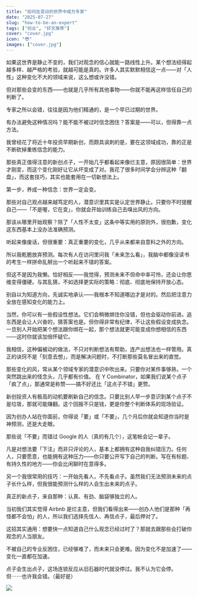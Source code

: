 ```yaml
---
title: "如何在变动的世界中成为专家"
date: "2025-07-27"
slug: "how-to-be-an-expert"
tags: ["创业", "好文推荐"]
cover: "cover.jpg"
icon: "😎"
images: ["cover.jpg"]
---
```

如果这世界是静止不变的，我们对观念的信心就能一路线性上升。某个想法经得起越多样、越严格的考验，就越可能是真的。许多人其实默默相信这一点——对「人性」这种变化不大的领域来说，这么想或许没错。



但对那些会变的东西——也就是几乎所有其他事物——你就不能再这样信任自己的判断了。



专家之所以会错，往往是因为他们精通的，是一个早已过期的世界。



有办法避免这种情况吗？能不能不被过时信念困住？答案是——可以，但得靠一点方法。



我曾经花了将近十年投资早期新创，而颇具讽刺的是，要在这领域成功，靠的正是不断砍掉重练信念的能力。



那些真正值得注意的新创点子，一开始几乎都看起来像烂主意，原因很简单：世界才刚变，而这个变化刚好让它从坏变成了对。我花了很多时间学会分辨这种「翻盘」，而这套技巧，其实也能套用在一切新想法上。



第一步，养成一种信念：世界一定会变。



那些对自己观点越来越笃定的人，潜意识里其实是认定世界静止。只要你不时提醒自己——「不是喔，它在变」，你就会开始训练自己去嗅出风的方向。



那该从哪里开始观察？除了「人性不太变」这条中等实用的原则外，很抱歉，变化这东西基本上没办法准确预测。



听起来像废话，但很重要：真正重要的变化，几乎从来都来自意料之外的方向。



所以我乾脆放弃预测。每次有人在访问里问我「未来怎么看」，我脑中都像没读书的考生一样拼命乱掰出一个听起来不错的答案。



但这不是因为我懒。恰好相反——我觉得，预测未来不但命中率可怜，还会让你思维变得僵硬。与其乱猜，不如选择更实际的策略：彻底、彻底地保持开放心态。



别自以为知道方向，先诚实地承认——我根本不知道哪边才是对的。然后把注意力全放在感知变化的能力上。



当然，你可以有一些假设性想法。它们会稍微绑住你没错，但也会驱动你前进。追东西是会让人兴奋的，猜答案也是。但你得非常有纪律，不让这些假设变成执念。
一旦别人开始把某个想法跟你绑在一起，那个想法就更可能变成你想相信的东西——这时你就该加倍怀疑它。



我相信，这种偏被动的做法，不只对判断想法有帮助，连产出想法也一样管用。真正的诀窍不是「刻意去想」，而是解决问题时，不打断那些莫名冒出来的直觉。



那些变化的风，常从某个领域专家的潜意识中吹出来。只要你对某件事够熟，一个突然跳出来的怪念头，几乎都有价值。
在 Y Combinator，如果我们说某个点子「疯了点」，那通常是称赞——搞不好还比「这点子不错」更赞。



新创投资人有极高的动机要刷新自己的信念。只要比别人早一步意识到某个点子不是垃圾，那就可能赚翻。这个回报不只是钱，更是你整个判断体系的现场验证。



因为创办人站在你面前，你得说「要」或「不要」，几个月后你就会知道你当时是神预测，还是大走眼。



那些说「不要」而错过 Google 的人（真的有几个），这笔帐会记一辈子。



凡是对想法要「下注」而非只评论的人，基本上都拥有这种自我纠错压力。任何人，只要愿意，也能拥有这种压力——你只要公开写下自己的判断。写在有标题、有持久性的地方——你会比闲聊时在意得多。



另一个我很常用的技巧：一开始先看人，不先看点子。虽然我们无法预测未来的点子长什么样，但我很能预测什么样的人会生出未来的点子。



真正的新点子，来自那种：认真、有劲、脑袋够独立的人。



当初我们其实觉得 Airbnb 是烂主意，但我们看得出来——创办人他们是那种「再怪都不会怕」的人，所以我们选择先信人、再信点子，最后押对了。



这招其实通用：想要快一点知道自己什么观念已经过时了？那就去跟那些会打破你观念的人当朋友。



不被自己的专业反困住，已经够难了，而未来只会更难。因为变化不是加速了——变化一直都在加速。



点子会生出点子，这场连锁反应从旧石器时代就没停过。我不认为它会停。
但⋯⋯也许我会错。（最好是）




![](https://prod-files-secure.s3.us-west-2.amazonaws.com/112d0858-5090-4d34-a606-b75eb8d65fd2/46476355-9cf3-4e99-9b7a-3531bc426380/1000202064.png?X-Amz-Algorithm=AWS4-HMAC-SHA256&X-Amz-Content-Sha256=UNSIGNED-PAYLOAD&X-Amz-Credential=ASIAZI2LB4667FA7TTIM%2F20250822%2Fus-west-2%2Fs3%2Faws4_request&X-Amz-Date=20250822T104824Z&X-Amz-Expires=3600&X-Amz-Security-Token=IQoJb3JpZ2luX2VjELr%2F%2F%2F%2F%2F%2F%2F%2F%2F%2FwEaCXVzLXdlc3QtMiJIMEYCIQDdhcpwleqIWqdd3PnhahjjJzJRsk9UmamyHCHK0bplxwIhAIt%2FgsuYpSeZZWjqCnzeGhb9wY2RrRhyEVxmX5BUWCQMKv8DCBMQABoMNjM3NDIzMTgzODA1IgyaftahnhmXxb4W6Pkq3AMbS5eTC4mBkd9yiDdkRfqmGQVGDs6jNM%2BVnch0abKcHBHWAdKeYXjGUfXfz124V8gLFwXTskTM%2BpjG1VSRBZE%2BmI20E7jIDZYL3yu74deBiSY7WcrYNlFOOh3HFm0MczYnkcQVN7ySkQPLVWjD6U1nRRWLwenwwuuQkhl5G8pX9dQBrYtPC3VWU2xGHF6GjjeAarBpSbtZayXhEhhW%2FI6in5kLWhdYw5m8aftKHYGOxxo36CiHey3z0QlvP93%2FTz7WJRtKnERWkzEYp8UItt2YROcOrvDanmR9AqXaAgB5oZfpLAAWkS3NNtTsetojq8SRdj8cFR0i7%2FCuoPv7E5lY348Z9OnEzgiLDA72NTVxEk%2BWWSEal2ZKCDyK%2B8KGsIowdZ29gv6Fx3UwDnzihcMsLZCrH3Fl1a3iMxyH8ei1AR7%2FWPUXZckuP6%2FwsRoBiZOMUcl0Z%2F5XFc5yBEaE%2FWC%2BuAiY%2F%2BhUQVTVkcH1GyWBmrAddQZOV2Y%2FKeSVqYMa8I6MVvrXukeyXvDKLdRqerssLQd%2BFLd4QtmFpV4%2Fc%2BFF9CWY7KlsJoTS00FsKj5CWaJ7hnl2Em3oZyUNcNtBQ0VuhBL0GT0aR0rs4HCzMx%2F2xpQzEk5X9OplwWykzzDmhaHFBjqkAUah6iKZa0vuQLnMhYB1vX7pQxpZ44OcMjRqqlcBTH4DVsnkVOqa%2FP%2F%2B36FR3QFWQZuf7ZfSk7cmO1JiWtT%2Fi1r452cIQJDvE5rWzIbEwuPNJ1hkEkALNyfLRtG1svOOiYbeMV8ChH%2FAvbNmIRblc90pxP8bxzpSpMkIUfFPeeXKOMdrTt0G18Gm1kXEJma5RyOeUgDL9EI1KTG1wXCy1q2A1%2Bux&X-Amz-Signature=62bcd1d252b3b0c46d7abdac51eafa7c4c7c0d13718ec475731333cb3095a251&X-Amz-SignedHeaders=host&x-amz-checksum-mode=ENABLED&x-id=GetObject)

